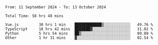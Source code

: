 <!--START_SECTION:waka-->

```abap
From: 11 September 2024 - To: 13 October 2024

Total Time: 58 hrs 48 mins

Vue.js         30 hrs 1 min    ████████████▒░░░░░░░░░░░░   49.76 %
TypeScript     18 hrs 42 mins  ███████▓░░░░░░░░░░░░░░░░░   31.02 %
Python         5 hrs 54 mins   ██▒░░░░░░░░░░░░░░░░░░░░░░   09.80 %
Other          1 hr 31 mins    ▓░░░░░░░░░░░░░░░░░░░░░░░░   02.54 %
```

<!--END_SECTION:waka-->
